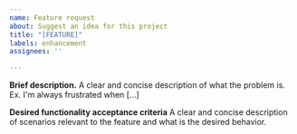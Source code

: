 ```yaml
---
name: Feature request
about: Suggest an idea for this project
title: "[FEATURE]"
labels: enhancement
assignees: ''

---
```


**Brief description.**
A clear and concise description of what the problem is. Ex. I'm always frustrated when [...]

**Desired functionality acceptance criteria**
A clear and concise description of scenarios relevant to the feature and what is the desired behavior.
